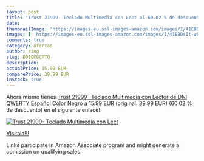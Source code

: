 ```yaml
---
layout: post
title: 'Trust 21999- Teclado Multimedia con Lect al 60.02 % de descuento'
date: 
thumbnailImage: 'https://images-eu.ssl-images-amazon.com/images/I/41E8DsIt-wL._SL200_.jpg'
images: [ 'https://images-eu.ssl-images-amazon.com/images/I/41E8DsIt-wL._SL200_.jpg' ]
comments: true
category: ofertas
author: ring
slug: B01EK8CPTQ
description:
actualPrice: 15.99 EUR
comparePrice: 39.99 EUR
inStock: true
---
```


Ahora mismo tienes [Trust 21999- Teclado Multimedia con Lector de DNI  QWERTY Español   Color Negro](https://www.amazon.es/dp/B01EK8CPTQ/?tag=tolees-21) a 15.99 EUR (original: 39.99 EUR) (60.02 %  de descuento) en el siguiente enlace!

[![Trust 21999- Teclado Multimedia con Lect](https://images-eu.ssl-images-amazon.com/images/I/41E8DsIt-wL._SL200_.jpg)](https://www.amazon.es/dp/B01EK8CPTQ/?tag=tolees-21)

[Visítala!!!](https://www.amazon.es/dp/B01EK8CPTQ/?tag=tolees-21)

Links participate in Amazon Associate program and might generate a comission on qualifying sales
